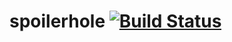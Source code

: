 spoilerhole [![Build Status](https://travis-ci.org/vmattos/spoilerhole.svg?branch=master)](https://travis-ci.org/vmattos/spoilerhole)
===========
